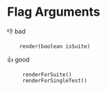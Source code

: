 # Flag Arguments

:-1: bad
```
	render(boolean isSuite)
 ```

:+1: good
```
	 renderForSuite() 
	 renderForSingleTest()
```



